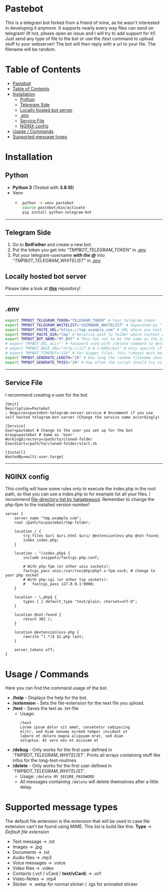 # Pastebot
This is a telegram bot forked from a friend of mine, as he wasn't interested in developing it anymore.
It supports nearly every way files can send on telegram! (If not, please open an issue and I will try to add support for it!)
Just send any type of file to the bot or use the /text command to upload stuff to your webserver! The bot will then reply with a url to your file. The filename will be random.

# Table of Contents  
- [Pastebot](#pastebot)
- [Table of Contents](#table-of-contents)
- [Installation](#installation)
  - [Python](#python)
  - [Telegram Side](#telegram-side)
  - [Locally hosted bot server](#locally-hosted-bot-server)
  - [.env](#env)
  - [Service File](#service-file)
  - [NGINX config](#nginx-config)
- [Usage / Commands](#usage--commands)
- [Supported message types](#supported-message-types)


# Installation

## Python
 - **Python 3** (Tested with **3.8.10**)
 - Venv
     - ```bash
        python -m venv pastebot
        source pastebot/bin/activate
        pip install python-telegram-bot
        ```

---

## Telegram Side
1. Go to **BotFather** and create a new bot.
2. Put the token you get into *"TMPBOT_TELEGRAM_TOKEN"* in [.env](.env#L1)
3. Put your telegram-username ***with the @*** into *"TMPBOT_TELEGRAM_WHITELIST"* in [.env](.env#L2)

## Locally hosted bot server
Please take a look at [***this***](https://github.com/tdlib/telegram-bot-api) repository!

---
## .env
```bash
export TMPBOT_TELEGRAM_TOKEN="TELEGRAM_TOKEN" # Your telegram token
export TMPBOT_TELEGRAM_WHITELIST="USERNAME_WHITELIST" # Separated by ":", example: "username1:username2:username3"; WITHOUT @-symbol!
export TMPBOT_PASTE_URL="https://tmp.example.com" # URL where you host the files. This is where you can access the uploaded content.
export TMPBOT_PASTE_DIR="tmp" # Relative path to folder where content will be saved. Example: if value is "tmp", files will be located in a folder called 'tmp' in the same directory as the bot.py file
export TMPBOT_BOT_NAME="MY_BOT" # This has not to be the same as the name specified by BotFather!
# export TMPBOT_DEL_ALL="" # Password used with /delete command to delete all hosted files (Usage: /delete <PASSWORD>). Will not delete index.php file in case you have a file listing script in there.
# export TMPBOT_BASE_URL="http://127.0.0.1:8081/bot" # Only specify if using local bot server.
# export TMPBOT_TIMEOUT="120" # For bigger files, this timeout must be specified because of the communication speed between telegram and the bot-server in case of using a locally hosted server because of network timeout issues.
export TMPBOT_GENERATE_LENGTH="20" # How long the random filename should be
export TMPBOT_GENERATE_TRIES="20" # How often the script should try to generate a random filename until it throws a exception
```

---

## Service File
I recommend creating a user for the bot.
```
[Unit]
Description=Pastebot
; Requires=pastebot-telegram-server.service # Uncomment if you use self hosted telegram-bot-server (Change the service name accordingly)

[Service]
User=pastebot # Change to the user you set up for the bot
Group=pastebot # Same as 'User'
WorkingDirectory=/path/to/cloned-folder
ExecStart=/path/to/cloned-folder/start.sh

[Install]
WantedBy=multi-user.target
```
---

## NGINX config
This config will have some rules only to execute the index.php in the root path, so that you can use a index.php to for example list all your files. I recommend [file-directory-list by halgatewood](https://github.com/halgatewood/file-directory-list/). Remember to change the php-fpm to the installed version number!
```nginx
server {
    server_name "tmp.example.com";
    root /path/to/pastebot/tmp-folder;

    location / {
		try_files $uri $uri.html $uri/ @extensionless-php @not-found;
		index index.php;
	}

    location ~ ^/index.php$ {
		include snippets/fastcgi-php.conf;

		# With php-fpm (or other unix sockets):
		fastcgi_pass unix:/var/run/php/php7.x-fpm.sock; # change to your php socket
		# With php-cgi (or other tcp sockets):
		#	fastcgi_pass 127.0.0.1:9000;
	}

    location ~ \.php$ {
        types { } default_type "text/plain; charset=utf-8";
    }

    location @not-found {
        return 302 /;
    }

    location @extensionless-php {
        rewrite ^(.*)$ $1.php last;
    }

    server_tokens off;
}
```

# Usage / Commands
Here you can find the command usage of the bot.

- **/help** - Displays the help for the bot.
- **/extension** - Sets the file-extension for the next file you upload.
- **/text** - Saves the text as .txt-file
  - Usage:
    ```
    /text
    Lorem ipsum dolor sit amet, consetetur sadipscing
    elitr, sed diam nonumy eirmod tempor invidunt ut 
    labore et dolore magna aliquyam erat, sed diam 
    voluptua. At vero eos et accusam et
    ```
- **/debug** - Only works for the first user defined in *'TMPBOT_TELEGRAM_WHITELIST'*. Prints all arrays containing stuff like infos for the long-text-routines.
- **/delete** - Only works for the first user defined in *'TMPBOT_TELEGRAM_WHITELIST'*.
  - Usage: `/delete MY_SECURE_PASSWORD`
  - All messages containing `/delete` will delete themselves after a little delay.

# Supported message types
The default file extension is the extension that will be used in case file extension can't be found using MIME.
This list is build like this: **Type** -> *Default file extension*
- Text message -> .txt
- Images -> .jpg
- Documents -> .txt
- Audio files -> .mp3
- Voice messages -> .voice
- Video files -> .video
- Contacts (.vcf / vCard / **text/vCard**) -> .vcf
- Video-Notes -> .mp4
- Sticker -> .webp for normal sticker / .tgs for animated sticker